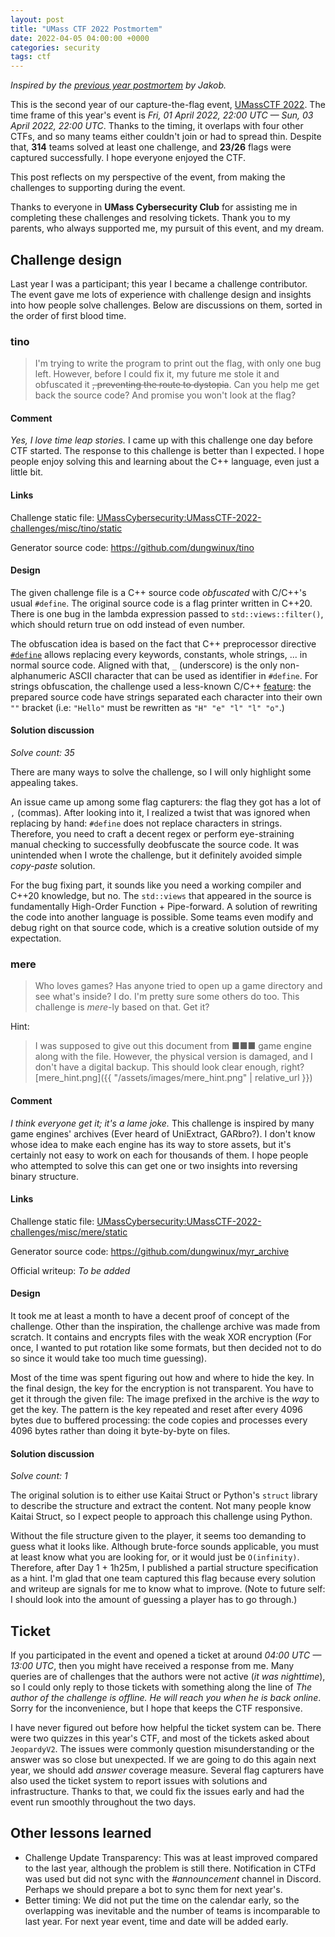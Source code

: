 ```yaml
---
layout: post
title: "UMass CTF 2022 Postmortem"
date: 2022-04-05 04:00:00 +0000
categories: security
tags: ctf
---
```


_Inspired by the [previous year postmortem](https://jakob.space/blog/umass-ctf-2021-postmortem.html) by Jakob._

This is the second year of our capture-the-flag event, [UMassCTF 2022](https://ctftime.org/event/1561).
The time frame of this year's event is _Fri, 01 April 2022, 22:00 UTC — Sun, 03 April 2022, 22:00 UTC_.
Thanks to the timing, it overlaps with four other CTFs, and so many teams either couldn't join or had to spread thin.
Despite that, **314** teams solved at least one challenge, and **23/26** flags were captured successfully.
I hope everyone enjoyed the CTF.

This post reflects on my perspective of the event, from making the challenges to supporting during the event.

Thanks to everyone in **UMass Cybersecurity Club** for assisting me in completing these challenges and resolving tickets.
Thank you to my parents, who always supported me, my pursuit of this event, and my dream.

## Challenge design

Last year I was a participant; this year I became a challenge contributor. The event gave me lots of experience with challenge design and insights into how people solve challenges. Below are discussions on them, sorted in the order of first blood time.

### tino

> I'm trying to write the program to print out the flag,
> with only one bug left. However, before I could fix it,
> my future me stole it and obfuscated it
> ~~, preventing the route to dystopia~~.
> Can you help me get back the source code?
> And promise you won't look at the flag?

#### Comment

_Yes, I love time leap stories._
I came up with this challenge one day before CTF started. The response to this challenge is better than I expected. I hope people enjoy solving this and learning about the C++ language, even just a little bit.

#### Links

Challenge static file:
[UMassCybersecurity:UMassCTF-2022-challenges/misc/tino/static](https://github.com/UMassCybersecurity/UMassCTF-2022-challenges/tree/main/misc/tino/static)

Generator source code: https://github.com/dungwinux/tino

<!-- Add write-ups here -->

#### Design

The given challenge file is a C++ source code _obfuscated_ with C/C++'s usual `#define`.
The original source code is a flag printer written in C++20.
There is one bug in the lambda expression passed to `std::views::filter()`,
which should return true on odd instead of even number.

The obfuscation idea is based on the fact that C++ preprocessor directive [`#define`](https://en.cppreference.com/w/cpp/preprocessor/replace) allows replacing every keywords, constants, whole strings, ... in normal source code.
Aligned with that, `_` (underscore) is the only non-alphanumeric ASCII character that can be used as identifier in `#define`.
For strings obfuscation, the challenge used a less-known C/C++ [feature](https://en.cppreference.com/w/c/language/string_literal#Explanation): the prepared source code have strings separated each character into their own `""` bracket
(i.e: `"Hello"` must be rewritten as `"H" "e" "l" "l" "o"`.)

#### Solution discussion

_Solve count: 35_

There are many ways to solve the challenge, so I will only highlight some appealing takes.

An issue came up among some flag capturers: the flag they got has a lot of `,` (commas).
After looking into it, I realized a twist that was ignored when replacing by hand: `#define` does not replace characters in strings.
Therefore, you need to craft a decent regex or perform eye-straining manual checking to successfully deobfuscate the source code.
It was unintended when I wrote the challenge, but it definitely avoided simple _copy-paste_ solution.

For the bug fixing part, it sounds like you need a working compiler and C++20 knowledge, but no.
The `std::views` that appeared in the source is fundamentally High-Order Function + Pipe-forward.
A solution of rewriting the code into another language is possible. Some teams even modify and debug right on that source code, which is a creative solution outside of my expectation.

### mere

> Who loves games?
> Has anyone tried to open up a game directory and see what's inside?
> I do. I'm pretty sure some others do too.
> This challenge is _mere_-ly based on that. Get it?

Hint:

> I was supposed to give out this document from ■■■ game engine along with the file.
> However, the physical version is damaged, and I don't have a digital backup.
> This should look clear enough, right? [mere_hint.png]({{ "/assets/images/mere_hint.png" | relative_url }})

#### Comment

_I think everyone get it; it's a lame joke._
This challenge is inspired by many game engines' archives (Ever heard of UniExtract, GARbro?).
I don't know whose idea to make each engine has its way to store assets, but it's certainly not easy to work on each for thousands of them.
I hope people who attempted to solve this can get one or two insights into reversing binary structure.

#### Links

Challenge static file:
[UMassCybersecurity:UMassCTF-2022-challenges/misc/mere/static](https://github.com/UMassCybersecurity/UMassCTF-2022-challenges/tree/main/misc/mere/static)

Generator source code: https://github.com/dungwinux/myr_archive

Official writeup: _To be added_

<!-- Add write-ups here -->

#### Design

It took me at least a month to have a decent proof of concept of the challenge. Other than the inspiration, the challenge archive was made from scratch. It contains and encrypts files with the weak XOR encryption (For once, I wanted to put rotation like some formats, but then decided not to do so since it would take too much time guessing).

Most of the time was spent figuring out how and where to hide the key.
In the final design, the key for the encryption is not transparent. You have to get it through the given file: The image prefixed in the archive is the _way_ to get the key.
The pattern is the key repeated and reset after every 4096 bytes due to buffered processing: the code copies and processes every 4096 bytes rather than doing it byte-by-byte on files.

#### Solution discussion

_Solve count: 1_

The original solution is to either use Kaitai Struct or Python's `struct` library to describe the structure and extract the content.
Not many people know Kaitai Struct, so I expect people to approach this challenge using Python.

Without the file structure given to the player, it seems too demanding to guess what it looks like. Although brute-force sounds applicable, you must at least know what you are looking for, or it would just be `O(infinity)`. Therefore, after Day 1 + 1h25m, I published a partial structure specification as a hint. I'm glad that one team captured this flag because every solution and writeup are signals for me to know what to improve.
(Note to future self: I should look into the amount of guessing a player has to go through.)

## Ticket

If you participated in the event and opened a ticket at around
_04:00 UTC — 13:00 UTC_,
then you might have received a response from me.
Many queries are of challenges that the authors were not active (_it was nighttime_),
so I could only reply to those tickets with something along the line of
_The author of the challenge is offline. He will reach you when he is back online_.
Sorry for the inconvenience, but I hope that keeps the CTF responsive.

I have never figured out before how helpful the ticket system can be.
There were two quizzes in this year's CTF, and most of the tickets asked about `JeopardyV2`. The issues were commonly question misunderstanding or the answer was so close but unexpected.
If we are going to do this again next year, we should add _answer_ coverage measure.
Several flag capturers have also used the ticket system to report issues with solutions and infrastructure.
Thanks to that, we could fix the issues early and had the event run smoothly throughout the two days.

## Other lessons learned

-   Challenge Update Transparency: This was at least improved compared to the last year, although the problem is still there. Notification in CTFd was used but did not sync with the _#announcement_ channel in Discord. Perhaps we should prepare a bot to sync them for next year's.
-   Better timing: We did not put the time on the calendar early, so the overlapping was inevitable and the number of teams is incomparable to last year. For next year event, time and date will be added early.
